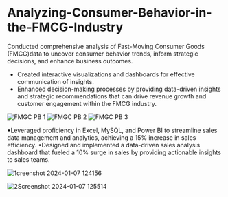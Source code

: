 # Analyzing-Consumer-Behavior-in-the-FMCG-Industry


Conducted comprehensive analysis of Fast-Moving Consumer Goods (FMCG)data to uncover consumer behavior trends, inform strategic decisions, and enhance business outcomes.
-	Created interactive visualizations and dashboards for effective communication of insights.
-	Enhanced decision-making processes by providing data-driven insights and strategic recommendations that can drive revenue growth and customer engagement within the FMCG industry.

  ![FMGC PB 1](https://github.com/shanukumar007/Analyzing-Consumer-Behavior-in-the-FMCG-Industry/assets/144050399/e109c8d7-8ac6-4922-99d6-da26be9f45dd)
![FMGC PB 2](https://github.com/shanukumar007/Analyzing-Consumer-Behavior-in-the-FMCG-Industry/assets/144050399/34d917bb-19fd-47e2-866e-a08200acbff8)
![FMGC PB 3](https://github.com/shanukumar007/Analyzing-Consumer-Behavior-in-the-FMCG-Industry/assets/144050399/1290b161-6032-4e02-96f4-5d676ce071e4)

•Leveraged proficiency in Excel, MySQL, and Power BI to streamline sales data management and analytics, achieving a 15% increase in sales efficiency.
•Designed and implemented a data-driven sales analysis dashboard that fueled a 10% surge in sales by providing actionable insights to sales teams.

![1creenshot 2024-01-07 124156](https://github.com/shanukumar007/Analyzing-Consumer-Behavior-in-the-FMCG-Industry/assets/144050399/be03bbc9-9d44-471a-9a64-2c1058b43e10)

![2Screenshot 2024-01-07 125514](https://github.com/shanukumar007/Analyzing-Consumer-Behavior-in-the-FMCG-Industry/assets/144050399/8259d43f-ccd4-4f82-97b5-85cc5273420a)
